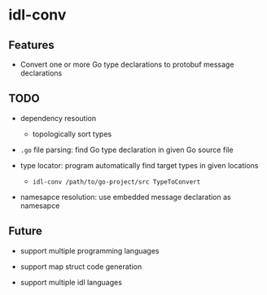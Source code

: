 # idl-conv

## Features

* Convert one or more Go type declarations to protobuf message declarations

## TODO

* dependency resoution

    * topologically sort types

* `.go` file parsing: find Go type declaration in given Go source file

* type locator: program automatically find target types in given locations
    
    * `idl-conv /path/to/go-project/src TypeToConvert`

* namesapce resolution: use embedded message declaration as namesapce

## Future

* support multiple programming languages

* support map struct code generation

* support multiple idl languages

